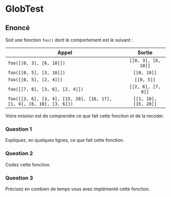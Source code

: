 # GlobTest


## Enoncé

Soit une fonction `foo()` dont le comportement est le suivant :

|  Appel     |  Sortie     |
| ---   |:-:    |
| `foo([[0, 3], [6, 10]])` | `[[0, 3], [6, 10]]` |
| `foo([[0, 5], [3, 10]])` | `[[0, 10]]` |
| `foo([[0, 5], [2, 4]])` | `[[0, 5]]` |
| `foo([[7, 8], [3, 6], [2, 4]])` | `[[2, 6], [7, 8]]` |
| `foo([[3, 6], [3, 4], [15, 20], [16, 17], [1, 4], [6, 10], [3, 6]])` | `[[1, 10], [15, 20]]` |

Votre mission est de comprendre ce que fait cette fonction et de la recoder.

### Question 1

Expliquez, en quelques lignes, ce que fait cette fonction.

### Question 2

Codez cette fonction.

### Question 3

Précisez en combien de temps vous avez implémenté cette fonction. 